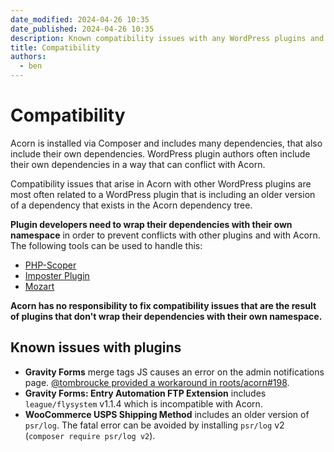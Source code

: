 ```yaml
---
date_modified: 2024-04-26 10:35
date_published: 2024-04-26 10:35
description: Known compatibility issues with any WordPress plugins and Acorn.
title: Compatibility
authors:
  - ben
---
```


# Compatibility

Acorn is installed via Composer and includes many dependencies, that also include their own dependencies. WordPress plugin authors often include their own dependencies in a way that can conflict with Acorn. 

Compatibility issues that arise in Acorn with other WordPress plugins are most often related to a WordPress plugin that is including an older version of a dependency that exists in the Acorn dependency tree.

**Plugin developers need to wrap their dependencies with their own namespace** in order to prevent conflicts with other plugins and with Acorn. The following tools can be used to handle this:

* [PHP-Scoper](https://github.com/humbug/php-scoper)
* [Imposter Plugin](https://github.com/TypistTech/imposter-plugin) 
* [Mozart](https://github.com/coenjacobs/mozart)

**Acorn has no responsibility to fix compatibility issues that are the result of plugins that don't wrap their dependencies with their own namespace.**

## Known issues with plugins

* **Gravity Forms** merge tags JS causes an error on the admin notifications page. [@tombroucke provided a workaround in roots/acorn#198](https://github.com/roots/acorn/issues/198#issuecomment-1365942893).
* **Gravity Forms: Entry Automation FTP Extension** includes `league/flysystem` v1.1.4 which is incompatible with Acorn.
* **WooCommerce USPS Shipping Method** includes an older version of `psr/log`. The fatal error can be avoided by installing `psr/log` v2 (`composer require psr/log v2`).
